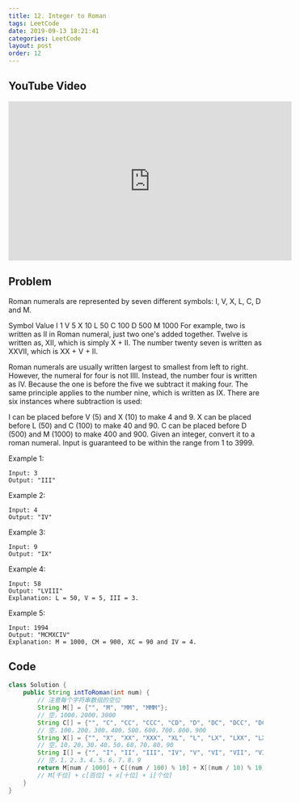 ```yaml
---
title: 12. Integer to Roman
tags: LeetCode
date: 2019-09-13 18:21:41
categories: LeetCode
layout: post
order: 12
---
```


## YouTube Video

<iframe width="560" height="315" src="https://www.youtube.com/embed/ODcQYUOB5fA" frameborder="0" allow="accelerometer; autoplay; encrypted-media; gyroscope; picture-in-picture" allowfullscreen></iframe>

## Problem

Roman numerals are represented by seven different symbols: I, V, X, L, C, D and M.

Symbol Value
I 1
V 5
X 10
L 50
C 100
D 500
M 1000
For example, two is written as II in Roman numeral, just two one's added together. Twelve is written as, XII, which is simply X + II. The number twenty seven is written as XXVII, which is XX + V + II.

Roman numerals are usually written largest to smallest from left to right. However, the numeral for four is not IIII. Instead, the number four is written as IV. Because the one is before the five we subtract it making four. The same principle applies to the number nine, which is written as IX. There are six instances where subtraction is used:

I can be placed before V (5) and X (10) to make 4 and 9.
X can be placed before L (50) and C (100) to make 40 and 90.
C can be placed before D (500) and M (1000) to make 400 and 900.
Given an integer, convert it to a roman numeral. Input is guaranteed to be within the range from 1 to 3999.

Example 1:

```
Input: 3
Output: "III"
```

Example 2:

```
Input: 4
Output: "IV"
```

Example 3:

```
Input: 9
Output: "IX"
```

Example 4:

```
Input: 58
Output: "LVIII"
Explanation: L = 50, V = 5, III = 3.
```

Example 5:

```
Input: 1994
Output: "MCMXCIV"
Explanation: M = 1000, CM = 900, XC = 90 and IV = 4.
```

## Code

```java
class Solution {
    public String intToRoman(int num) {
        // 注意每个字符串数组的空位
        String M[] = {"", "M", "MM", "MMM"};
        // 空，1000，2000，3000
        String C[] = {"", "C", "CC", "CCC", "CD", "D", "DC", "DCC", "DCCC", "CM"};
        // 空，100，200，300，400，500，600，700，800，900
        String X[] = {"", "X", "XX", "XXX", "XL", "L", "LX", "LXX", "LXXX", "XC"};
        // 空，10，20，30，40，50，60，70，80，90
        String I[] = {"", "I", "II", "III", "IV", "V", "VI", "VII", "VIII", "IX"};
        // 空，1，2，3，4，5，6，7，8，9
        return M[num / 1000] + C[(num / 100) % 10] + X[(num / 10) % 10] + I[num % 10];
        // M[千位] + c[百位] + x[十位] + i[个位]
    }
}
```
